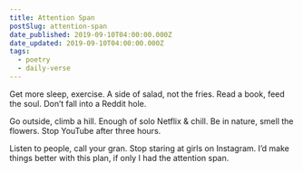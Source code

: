 ```yaml
---
title: Attention Span
postSlug: attention-span
date_published: 2019-09-10T04:00:00.000Z
date_updated: 2019-09-10T04:00:00.000Z
tags:
  - poetry
  - daily-verse
---
```


Get more sleep, exercise.
A side of salad, not the fries.
Read a book, feed the soul.
Don’t fall into a Reddit hole.

Go outside, climb a hill.
Enough of solo Netflix & chill.
Be in nature, smell the flowers.
Stop YouTube after three hours.

Listen to people, call your gran.
Stop staring at girls on Instagram.
I’d make things better with this plan,
if only I had the attention span.

